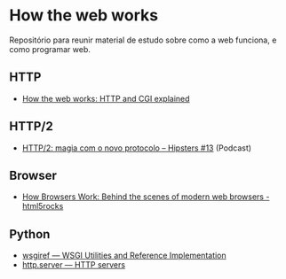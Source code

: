 # How the web works
Repositório para reunir material de estudo sobre como a web funciona, e como programar web.

## HTTP
  - [How the web works: HTTP and CGI explained](http://www.garshol.priv.no/download/text/http-tut.html)
  
## HTTP/2
  - [HTTP/2: magia com o novo protocolo – Hipsters #13](http://hipsters.tech/http2-magia-com-o-novo-protocolo/) (Podcast)

## Browser
  - [How Browsers Work: Behind the scenes of modern web browsers - html5rocks](https://www.html5rocks.com/en/tutorials/internals/howbrowserswork/)

## Python
  - [wsgiref — WSGI Utilities and Reference Implementation](https://docs.python.org/3/library/wsgiref.html)
  - [http.server — HTTP servers](https://docs.python.org/3/library/http.server.html)
